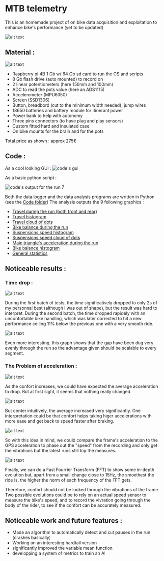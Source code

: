 # MTB telemetry

This is an homemade project of on bike data acquisition and exploitation to enhance bike's performance (yet to be updated)

![alt text](https://github.com/Nathancrz/MTB-telemetry/blob/main/pictures/bike%20profile.png)

## Material :
![alt text](https://github.com/Nathancrz/MTB-telemetry/blob/main/pictures/systeme%20complet.jpeg)
 - Raspberry pi 4B 1 Gb w/ 64 Gb sd card to run the OS and scripts
 - 8 Gb flash drive (auto mounted) to record on
 - 2 linear potentiometers (here 150mm and 100mm)
 - ADC to read the pots value (here an ADS1115)
 - Accelerometer (MPU6050)
 - Screen (SSD1306)
 - Button, breadbord (cut to the minimum width needed), jump wires
 - 18650 batteries and battery module for itinerant power
 - Power bank to help with autonomy
 - Three pins connectors (to have plug and play sensors)
 - Custom fitted hard and insulated case
 - On bike mounts for the brain and for the pots

Total price as shown : approx 275€

## Code :
As a cool looking GUI :
![code's gui](https://github.com/Nathancrz/MTB-telemetry/blob/main/pictures/codes_screenshots/TIPE%20GUI%208.png)

As a basic python script :

![code's output for the run 7](https://github.com/Nathancrz/MTB-telemetry/blob/main/pictures/runs%2026%20dec/run%207.png)

Both the data logger and the data analysis programs are written in Python (see the [Code folder](https://github.com/Nathancrz/MTB-telemetry/tree/main/Code))
The analysis outputs the 9 following graphics :
 - [Travel during the run (both front and rear)](https://github.com/Nathancrz/MTB-telemetry/wiki/Travel-during-the-run-(both-front-and-rear))
 - [Travel histogram](https://github.com/Nathancrz/MTB-telemetry/wiki/Travel-histogram)
 - [Travel cloud of dots](https://github.com/Nathancrz/MTB-telemetry/wiki/Travel-cloud-of-dots)
 - [Bike balance during the run](https://github.com/Nathancrz/MTB-telemetry/wiki/bike-balance-during-the-run)
 - [Suspensions speed histogram](https://github.com/Nathancrz/MTB-telemetry/wiki/Suspensions-speed-histogram)
 - [Suspensions speed cloud of dots](https://github.com/Nathancrz/MTB-telemetry/wiki/Suspensions-speed-cloud-of-dots)
 - [Main triangle's acceleration during the run](https://github.com/Nathancrz/MTB-telemetry/wiki/Main-triangle's-acceleration-during-the-run)
 - [Bike balance histogram](https://github.com/Nathancrz/MTB-telemetry/wiki/Bike-balance-histogram)
 - [General statistics](https://github.com/Nathancrz/MTB-telemetry/wiki/General-statistics-graph)

## Noticeable results :

### Time drop :
![alt text](https://github.com/Nathancrz/MTB-telemetry/blob/main/pictures/reglages/Evolution%20du%20temps%20v6.svg)

During the first batch of tests, the time significatively dropped to only 2s of my personnal best (although i was out of shape), but the result was hard to interpret.
During the second batch, the time dropped rapidely with an unconfortable bike handling, which was later corrected to hit a new performance ceiling 11% below the previous one with a very smooth ride.

![alt text](https://github.com/Nathancrz/MTB-telemetry/blob/main/pictures/comparaison%20tuyau%20record.png)

Even more interesting, this graph shows that the gap have been dug very evenly through the run so the advantage given should be scalable to every segment.

### The Problem of acceleration :
![alt text](https://github.com/Nathancrz/MTB-telemetry/blob/main/pictures/acceleration/Acce%CC%81le%CC%81ration%203%20axes%20runs%201%2C%203%2C%207.png)

As the confort increases, we could have expected the average acceleration to drop. But at first sight, it seems that nothing really changed.

![alt text](https://github.com/Nathancrz/MTB-telemetry/blob/main/pictures/acceleration/Acc%20moy%20%26%20max.jpg)

But conter intuitively, the average increased very significantly. One interpretation could be that confort helps taking higer accelerations with more ease and get back to speed faster after braking.

![alt text](https://github.com/Nathancrz/MTB-telemetry/blob/main/pictures/acceleration/comparaison%20accelerations%201%2C%203%2C%207%20(non%20cut).jpg)

So with this idea in mind, we could compare the frame's acceleration to the GPS acceleration to phase out the "speed" from the recording and only get the vibrations but the latest runs still top the measures.

![alt text](https://github.com/Nathancrz/MTB-telemetry/blob/main/pictures/acceleration/fft%20moyenne%CC%81e%200%2C%203%2C%207%20v2.png)

Finally, we can do a Fast Fourrier Transform (FFT) to show some in-depth evolution but, apart from a small change close to 15Hz, the smoothest the ride is, the higher the norm of each frequency of the FFT gets.

Therefore, confort should not be looked through the vibrations of the frame. Two possible evolutions could be to rely on an actual speed sensor to measure the bike's speed, and to record the vivration going through the body of the rider, to see if the confort can be accurately measured.

## Noticeable work and future features :

- Made an algorithm to automatically detect and cut pauses in the run (crashes basically)
- Working on an interesting hardtail version
- significantly improved the variable mean function
- developping a system of metrics to train an AI
